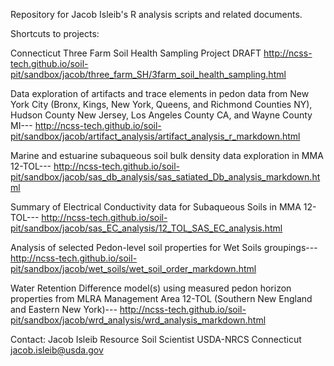 Repository for Jacob Isleib's R analysis scripts and related documents.

Shortcuts to projects:

Connecticut Three Farm Soil Health Sampling Project DRAFT
http://ncss-tech.github.io/soil-pit/sandbox/jacob/three_farm_SH/3farm_soil_health_sampling.html

Data exploration of artifacts and trace elements in pedon data from New York City (Bronx, Kings, New York, Queens, and Richmond Counties NY), Hudson County New Jersey, Los Angeles County CA, and Wayne County MI---
http://ncss-tech.github.io/soil-pit/sandbox/jacob/artifact_analysis/artifact_analysis_r_markdown.html

Marine and estuarine subaqueous soil bulk density data exploration in MMA 12-TOL---
http://ncss-tech.github.io/soil-pit/sandbox/jacob/sas_db_analysis/sas_satiated_Db_analysis_markdown.html

Summary of Electrical Conductivity data for Subaqueous Soils in MMA 12-TOL---
http://ncss-tech.github.io/soil-pit/sandbox/jacob/sas_EC_analysis/12_TOL_SAS_EC_analysis.html

Analysis of selected Pedon-level soil properties for Wet Soils groupings---
http://ncss-tech.github.io/soil-pit/sandbox/jacob/wet_soils/wet_soil_order_markdown.html

Water Retention Difference model(s) using measured pedon horizon properties from MLRA Management Area 12-TOL (Southern New England and Eastern New York)---
http://ncss-tech.github.io/soil-pit/sandbox/jacob/wrd_analysis/wrd_analysis_markdown.html

Contact:
Jacob Isleib
Resource Soil Scientist
USDA-NRCS Connecticut
jacob.isleib@usda.gov